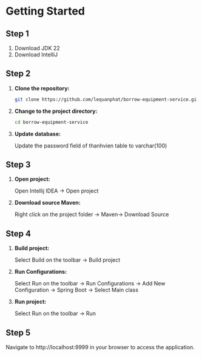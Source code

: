 # Getting Started

## Step 1

1. Download JDK 22
2. Download IntelliJ

## Step 2

1. **Clone the repository:**

    ```bash
    git clone https://github.com/lequanphat/borrow-equipment-service.git
    ```

2. **Change to the project directory:**

    ```bash
    cd borrow-equipment-service
    ```

3. **Update database:**

   Update the password field of thanhvien table to varchar(100)

## Step 3

1. **Open project:**

   Open Intellij IDEA -> Open project

2. **Download source Maven:**

   Right click on the project folder -> Maven-> Download Source

## Step 4

1. **Build project:**

   Select Build on the toolbar -> Build project

2. **Run Configurations:**

   Select Run on the toolbar -> Run Configurations -> Add New Configuration -> Spring Boot -> Select Main class
3. **Run project:**

   Select Run on the toolbar -> Run

## Step 5

Navigate to http://localhost:9999 in your browser to access the application.
